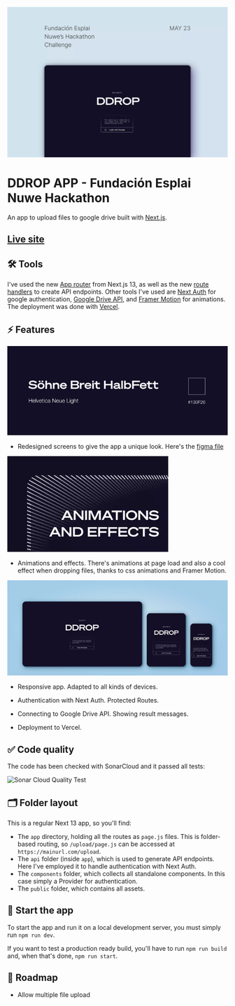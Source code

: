 ![DDROP App](/public/screenshot.webp)

# DDROP APP - Fundación Esplai Nuwe Hackathon

An app to upload files to google drive built with [Next.js](https://nextjs.org/).

## [Live site](https://drop-zone-fundacion-esplai.vercel.app/)

## 🛠 Tools

I've used the new [App router](https://nextjs.org/docs/app/building-your-application/routing) from Next.js 13, as well as the new [route handlers](https://nextjs.org/docs/app/building-your-application/routing/router-handlers) to create API endpoints. Other tools I've used are [Next Auth](https://next-auth.js.org/) for google authentication, [Google Drive API](https://developers.google.com/drive/api/guides/about-sdk), and [Framer Motion](https://www.framer.com/motion/?utm_source=google&utm_medium=adwords&utm_campaign=TW-WW-All-GS-UA-Traffic-20190326-Brand.Bmm_&gad=1&gclid=Cj0KCQjwsIejBhDOARIsANYqkD2_HzOAPDZ4CSmgJ5CL82OktAHY3lZclR1sU3QhpFOXEWKNMLADlfMaAgUnEALw_wcB) for animations. The deployment was done with [Vercel](https://vercel.com).

## ⚡️ Features

![Animations](/public/design.png)

- Redesigned screens to give the app a unique look. Here's the [figma file](<https://www.figma.com/file/oCTf5jFz0F8DZ9zEZqnaBy/Drop-Zone-(Copy)?type=design&node-id=0%3A1&t=X6XI4bPXTW9AfAOZ-1>)

![Animations](/public/animations.webp)

- Animations and effects. There's animations at page load and also a cool effect when dropping files, thanks to css animations and Framer Motion.

![Responsive](/public/responsive.webp)

- Responsive app. Adapted to all kinds of devices.

- Authentication with Next Auth. Protected Routes.

- Connecting to Google Drive API. Showing result messages.

- Deployment to Vercel.

## ✅ Code quality

The code has been checked with SonarCloud and it passed all tests:

![Sonar Cloud Quality Test]()

## 🗂 Folder layout

This is a regular Next 13 app, so you'll find:

- The `app` directory, holding all the routes as `page.js` files. This is folder-based routing, so `/upload/page.js` can be accessed at `https://mainurl.com/upload`.
- The `api` folder (inside `app`), which is used to generate API endpoints. Here I've employed it to handle authentication with Next Auth.
- The `components` folder, which collects all standalone components. In this case simply a Provider for authentication.
- The `public` folder, which contains all assets.

## 🏁 Start the app

To start the app and run it on a local development server, you must simply run `npm run dev`.

If you want to test a production ready build, you'll have to run `npm run build` and, when that's done, `npm run start`.

## 🚀 Roadmap

- Allow multiple file upload
